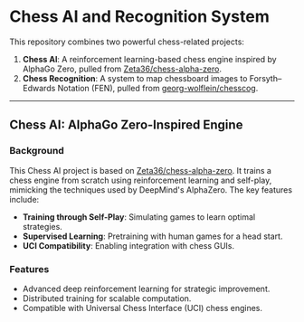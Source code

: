 # Chess AI and Recognition System

This repository combines two powerful chess-related projects:  
1. **Chess AI**: A reinforcement learning-based chess engine inspired by AlphaGo Zero, pulled from [Zeta36/chess-alpha-zero](https://github.com/Zeta36/chess-alpha-zero).  
2. **Chess Recognition**: A system to map chessboard images to Forsyth–Edwards Notation (FEN), pulled from [georg-wolflein/chesscog](https://github.com/georg-wolflein/chesscog).

---

## Chess AI: AlphaGo Zero-Inspired Engine

### Background
This Chess AI project is based on [Zeta36/chess-alpha-zero](https://github.com/Zeta36/chess-alpha-zero). It trains a chess engine from scratch using reinforcement learning and self-play, mimicking the techniques used by DeepMind's AlphaZero. The key features include:  
- **Training through Self-Play**: Simulating games to learn optimal strategies.  
- **Supervised Learning**: Pretraining with human games for a head start.  
- **UCI Compatibility**: Enabling integration with chess GUIs.

### Features
- Advanced deep reinforcement learning for strategic improvement.  
- Distributed training for scalable computation.  
- Compatible with Universal Chess Interface (UCI) chess engines.

